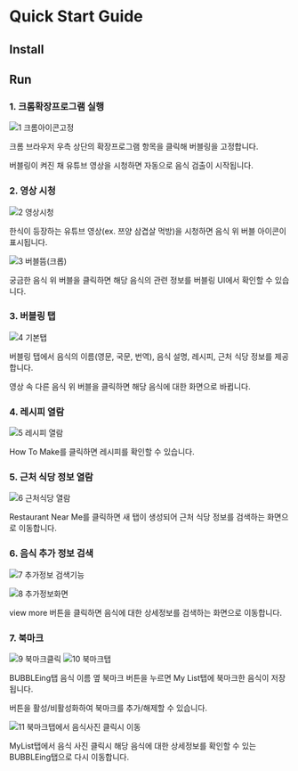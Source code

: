 # Quick Start Guide

## Install


## Run
### 1. 크롬확장프로그램 실행
![1 크롬아이콘고정](https://user-images.githubusercontent.com/53907861/172628852-d0c52f4f-6b29-4c16-92ad-8c0a4e296403.jpg)

크롬 브라우저 우측 상단의 확장프로그램 항목을 클릭해 버블링을 고정합니다.

버블링이 켜진 채 유튜브 영상을 시청하면 자동으로 음식 검출이 시작됩니다.


### 2. 영상 시청
![2  영상시청](https://user-images.githubusercontent.com/53907861/172629702-0bb38533-d44d-4c2a-ac2c-50addb3d34ac.jpg)

한식이 등장하는 유튜브 영상(ex. 쯔양 삼겹살 먹방)을 시청하면 음식 위 버블 아이콘이 표시됩니다.

![3  버블뜸(크롭)](https://user-images.githubusercontent.com/53907861/172630387-f1970b82-47f5-4003-af08-cbc38afbe532.jpg)

궁금한 음식 위 버블을 클릭하면 해당 음식의 관련 정보를 버블링 UI에서 확인할 수 있습니다.


### 3. 버블링 탭
![4  기본탭](https://user-images.githubusercontent.com/53907861/172630430-7b44d086-61f2-4788-a611-8ec416d3da05.jpg)

버블링 탭에서 음식의 이름(영문, 국문, 번역), 음식 설명, 레시피, 근처 식당 정보를 제공합니다.

영상 속 다른 음식 위 버블을 클릭하면 해당 음식에 대한 화면으로 바뀝니다. 


### 4. 레시피 열람
![5  레시피 열람](https://user-images.githubusercontent.com/53907861/172631286-9365a6bd-0283-47c0-b697-12a379eddd28.jpg)

How To Make를 클릭하면 레시피를 확인할 수 있습니다.


### 5. 근처 식당 정보 열람
![6  근처식당 열람](https://user-images.githubusercontent.com/53907861/172631305-719e9db0-9583-4357-bdf2-b216414f041c.jpg)

Restaurant Near Me를 클릭하면 새 탭이 생성되어 근처 식당 정보를 검색하는 화면으로 이동합니다.


### 6. 음식 추가 정보 검색
![7  추가정보 검색기능](https://user-images.githubusercontent.com/53907861/172631461-28d6ebbb-1c70-4fd3-82d5-6a3b1521d0dd.jpg)

![8  추가정보화면](https://user-images.githubusercontent.com/53907861/172631507-8e44bb8d-8b73-493d-868c-f78a7e7acf2a.jpg)

view more 버튼을 클릭하면 음식에 대한 상세정보를 검색하는 화면으로 이동합니다.


### 7. 북마크
![9  북마크클릭](https://user-images.githubusercontent.com/53907861/172631585-748895ec-4225-4347-bfc2-0d3c32953f29.jpg)
![10  북마크탭](https://user-images.githubusercontent.com/53907861/172631592-fdaaf455-3fee-4c84-aee4-97a64533f52c.jpg)

BUBBLEing탭 음식 이름 옆 북마크 버튼을 누르면 My List탭에 북마크한 음식이 저장됩니다.

버튼을 활성/비활성화하여 북마크를 추가/해제할 수 있습니다.

![11  북마크탭에서 음식사진 클릭시 이동](https://user-images.githubusercontent.com/53907861/172631812-9dc33760-e4da-4201-ae40-05ff31e7e4d6.jpg)

MyList탭에서 음식 사진 클릭시 해당 음식에 대한 상세정보를 확인할 수 있는 BUBBLEing탭으로 다시 이동합니다.

